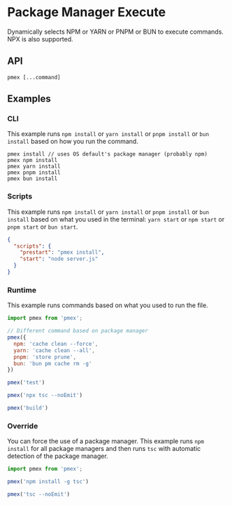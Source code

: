 # Package Manager Execute

Dynamically selects NPM or YARN or PNPM or BUN to execute commands. NPX is also supported.

## API

```shell
pmex [...command]
```

## Examples

### CLI
This example runs  `npm install` or `yarn install` or `pnpm install` or `bun install` based on how you run the command.

```shell
pmex install // uses OS default's package manager (probably npm)
pmex npm install
pmex yarn install
pmex pnpm install
pmex bun install
```

### Scripts

This example runs `npm install` or `yarn install` or `pnpm install` or `bun install` based on what you used in the terminal: `yarn start` or `npm start` or `pnpm start`  or `bun start`.

```json
{
  "scripts": {
    "prestart": "pmex install",
    "start": "node server.js"
  }
}
```

### Runtime

This example runs commands based on what you used to run the file.

```js
import pmex from 'pmex';

// Different command based on package manager
pmex({
  npm: 'cache clean --force',
  yarn: 'cache clean --all',
  pnpm: 'store prune',
  bun: 'bun pm cache rm -g'
})

pmex('test')

pmex('npx tsc --noEmit')

pmex('build')
```

### Override

You can force the use of a package manager. This example runs `npm install` for all package managers and then runs `tsc` with automatic detection of the package manager.

```js
import pmex from 'pmex';

pmex('npm install -g tsc')

pmex('tsc --noEmit')
```
